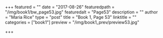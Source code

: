 +++
featured = ""
date = "2017-08-26"
featuredpath = "/img/book1/bw_page53.jpg"
featuredalt = "Page53"
description = ""
author = "Maria Rice"
type = "post"
title = "Book 1, Page 53"
linktitle = ""
categories = ["book1"]
preview = "/img/book1_prev/preview53.jpg"

+++

